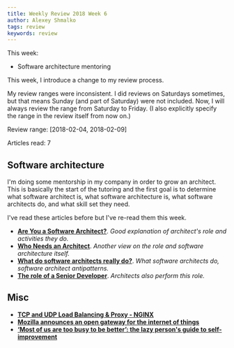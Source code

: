 ```yaml
---
title: Weekly Review 2018 Week 6
author: Alexey Shmalko
tags: review
keywords: review
---
```


This week:

- Software architecture mentoring

<!--more-->

This week, I introduce a change to my review process.

My review ranges were inconsistent. I did reviews on Saturdays sometimes, but that means Sunday (and part of Saturday) were not included. Now, I will always review the range from Saturday to Friday. (I also explicitly specify the range in the review itself from now on.)

Review range: [2018-02-04, 2018-02-09]

Articles read: 7

## Software architecture

I'm doing some mentorship in my company in order to grow an architect. This is basically the start of the tutoring and the first goal is to determine what software architect is, what software architecture is, what software architects do, and what skill set they need.

I've read these articles before but I've re-read them this week.

- **[Are You a Software Architect?](https://www.infoq.com/articles/brown-are-you-a-software-architect)**. _Good explanation of architect's role and activities they do._
- **[Who Needs an Architect](https://martinfowler.com/ieeeSoftware/whoNeedsArchitect.pdf)**. _Another view on the role and software architecture itself._
- **[What do software architects really do?](https://pkruchten.files.wordpress.com/2010/05/kruchten_2008_journal-of-systems-and-software.pdf)**. _What software architects do, software architect antipatterns._
- **[The role of a Senior Developer](http://mattbriggs.net/blog/2015/06/01/the-role-of-a-senior-developer/)**. _Architects also perform this role._

## Misc

- **[TCP and UDP Load Balancing & Proxy - NGINX](https://www.nginx.com/resources/admin-guide/tcp-load-balancing/)**
- **[Mozilla announces an open gateway for the internet of things](https://techcrunch.com/2018/02/06/mozilla-announces-an-open-framework-for-the-internet-of-things/)**
- **[‘Most of us are too busy to be better’: the lazy person's guide to self-improvement](https://www.theguardian.com/lifeandstyle/2018/jan/06/too-busy-lazy-person-guide-self-improvement)**
